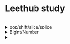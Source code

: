 # Leethub study
<br>

<details>
  
<summary>pop/shift/slice/splice</summary>

### 1) pop()
  #### remove the LAST element
  ```javascript
    let array = [100, 200, 300, 400 ,500];
    
    console.log(array.pop());  // 500 - last
    console.log(array);  // [ 100, 200, 300, 400 ]
  ```
<br>

### 2) shift()
  #### remove the FIRST element
  ```javascript
    let array = [100, 200, 300, 400 ,500];
    
    console.log(array.shift());  // 100 - first
    console.log(array);  // [ 200, 300, 400, 500 ]
  ```
  <br>
  
### 3) slice()
  #### the original array doesn't change, return a new array/string
  ```javascript
    array.slice(begin, end);
  ```
```javascript
  let array = [100, 200, 300, 400, 500];
  let newArray = array.slice(-3); // [300, 400, 500]
```
```javascript
  let array = [100, 200, 300, 400, 500];
  let newArray = array.slice(3); // [ 400, 500 ]
```
```javascript
  let array = [100, 200, 300, 400, 500];
  let newArray = array.slice(1, 4); // [ 200, 300, 400 ]
```
```javascript
  let array = [100, 200, 300, 400, 500];
  let newArray = array.slice(2, -1); // [ 300, 400 ]
```
<br>


### 4) splice()
  #### edit the original array
```javascript
  array.splice(startIndex, deleteCount, item1, item2, ...);
```
<br>

```javascript
  let array = [0, 1, 2, 3];
  let newArray = array.splice(0, 2); // [2, 3]
```
```javascript
  let array = [0, 1, 2, 3];
  let newArray = array.splice(0, 1, 100); // [100, 1, 2, 3]
```
</details>

<details>
  
<summary>BigInt/Number</summary>

#### ⭐️ JavaScript BigInt variables are used to store big integer values that are too big to be represented by a normal JavaScript Number

## Number
```javascript
  var num0 = 999999999999999; // 15 digits -> 999999999999999
  var num1 = 9999999999999999; // 16 digits -> 1000000000000000 *rounded up*
```
<br>

## BigInt
```javascript
  var num2 = 9999999999999999n;
  var num3 = BigInt("9999999999999999");
```
<br>

</details>

<details>

  <summary></summary>


  

  
</details>











</details

